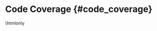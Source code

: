 # Code Coverage {#code_coverage}

\htmlonly

<style>
  div.PageDoc {height: calc(100% - 100px);}
  div.contents {height:100%;}
  div.textblock {height:100%;}
  p {height:100%;}
</style>

<embed type="text/html" src="../../../../../lcov/index.html" width="95%" height="100%"> 

\endhtmlonly
